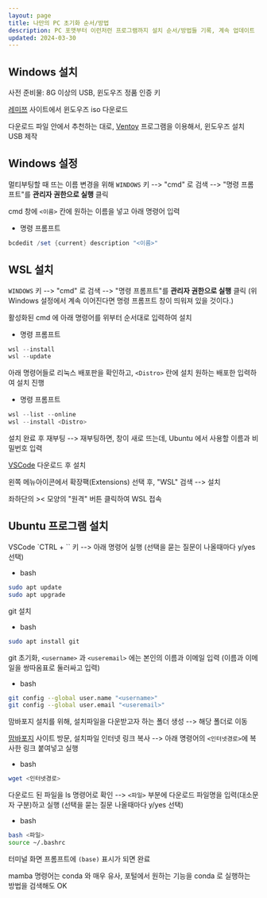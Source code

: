 ```yaml
---
layout: page
title: 나만의 PC 초기화 순서/방법
description: PC 포맷부터 이런저런 프로그램까지 설치 순서/방법들 기록, 계속 업데이트 예정
updated: 2024-03-30
---
```


## Windows 설치

사전 준비물: 8G 이상의 USB, 윈도우즈 정품 인증 키 

[레미쯔](https://remiz.co.kr/) 사이트에서 윈도우즈 iso 다운로드

다운로드 파일 안에서 추천하는 대로, [Ventoy](https://www.ventoy.net/en/index.html) 프로그램을 이용해서, 윈도우즈 설치 USB 제작

## Windows 설정

멀티부팅할 때 뜨는 이름 변경을 위해 `WINDOWS` 키 --> "cmd" 로 검색 --> "명령 프롬프트"를 **관리자 권한으로 실행** 클릭

cmd 창에 `<이름>` 칸에 원하는 이름을 넣고 아래 명령어 입력

- 명령 프롬프트
```powershell
bcdedit /set {current} description "<이름>"
```

## WSL 설치

`WINDOWS` 키 --> "cmd" 로 검색 --> "명령 프롬프트"를 **관리자 권한으로 실행** 클릭
(위 Windows 설정에서 계속 이어진다면 명령 프롬프트 창이 띄워져 있을 것이다.)

활성화된 cmd 에 아래 명령어를 위부터 순서대로 입력하여 설치

- 명령 프롬프트
```powershell
wsl --install
wsl --update
```

아래 명령어들로 리눅스 배포판을 확인하고, `<Distro>` 란에 설치 원하는 배포한 입력하여 설치 진행

- 명령 프롬프트
```powershell
wsl --list --online
wsl --install <Distro>
```

설치 완료 후 재부팅 --> 재부팅하면, 창이 새로 뜨는데, Ubuntu 에서 사용할 이름과 비밀번호 입력

[VSCode](https://code.visualstudio.com/Download) 다운로드 후 설치

왼쪽 메뉴아이콘에서 확장팩(Extensions) 선택 후, "WSL" 검색 --> 설치

좌하단의 >< 모양의 "원격" 버튼 클릭하여 WSL 접속

## Ubuntu 프로그램 설치

VSCode `CTRL + \`` 키 --> 아래 명령어 실행 (선택을 묻는 질문이 나올때마다 y/yes 선택)

- bash
```bash
sudo apt update
sudo apt upgrade
```

git 설치

- bash
```bash
sudo apt install git
```

git 초기화, `<username>` 과 `<useremail>` 에는 본인의 이름과 이메일 입력 (이름과 이메일을 쌍따옴표로 둘러싸고 입력)

- bash
```bash
git config --global user.name "<username>"
git config --global user.email "<useremail>"
```

맘바포지 설치를 위해, 설치파일을 다운받고자 하는 폴더 생성 --> 해당 폴더로 이동

[맘바포지](https://github.com/conda-forge/miniforge/releases) 사이트 방문, 설치파일 인터넷 링크 복사 --> 아래 명령어의 `<인터넷경로>`에 복사한 링크 붙여넣고 실행

- bash
```bash
wget <인터넷경로>
```

다운로드 된 파일을 ls 명령어로 확인 --> `<파일>` 부분에 다운로드 파일명을 입력(대소문자 구분)하고 실행 (선택을 묻는 질문 나올때마다 y/yes 선택)

- bash
```bash
bash <파일>
source ~/.bashrc
```

터미널 화면 프롬프트에 `(base)` 표시가 되면 완료

mamba 명령어는 conda 와 매우 유사, 포털에서 원하는 기능을 conda 로 실행하는 방법을 검색해도 OK
